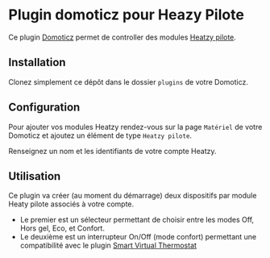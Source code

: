 # Plugin domoticz pour Heazy Pilote

Ce plugin [Domoticz](https://www.domoticz.com) permet de controller des modules [Heatzy pilote](https://heatzy.com).

## Installation
Clonez simplement ce dépôt dans le dossier ```plugins``` de votre Domoticz.

## Configuration
Pour ajouter vos modules Heatzy rendez-vous sur la page ```Matériel``` de votre Domoticz et ajoutez un élément de type ```Heatzy pilote```.

Renseignez un nom et les identifiants de votre compte Heatzy.

## Utilisation
Ce plugin va créer (au moment du démarrage) deux dispositifs par module Heaty pilote associés à votre compte.

- Le premier est un sélecteur permettant de choisir entre les modes Off, Hors gel, Eco, et Confort.
- Le deuxième est un interrupteur On/Off (mode confort) permettant une compatibilité avec le plugin [Smart Virtual Thermostat](https://www.domoticz.com/wiki/Plugins/Smart_Virtual_Thermostat.html)
